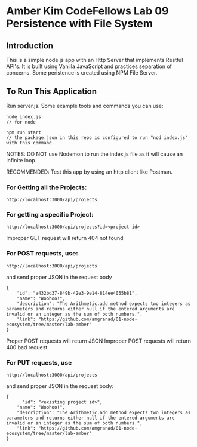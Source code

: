 # Amber Kim CodeFellows Lab 09 Persistence with File System

## Introduction
This is a simple node.js app with an Http Server that implements Restful API's. It is built using Vanilla JavaScript and practices separation of concerns. Some peristence is created using NPM File Server.

## To Run This Application
Run server.js. Some example tools and commands you can use:
```
node index.js
// for node

npm run start
// the package.json in this repo is configured to run "nod index.js" with this command.
```

NOTES: DO NOT use Nodemon to run the index.js file as it will cause an infinite loop.

RECOMMENDED: Test this app by using an http client like Postman.

### For Getting all the Projects:
```
http://localhost:3000/api/projects
```

### For getting a specific Project:
```
http://localhost:3000/api/projects?id=<project id>
```

Improper GET request will return 404 not found


### For POST requests, use:
```
http://localhost:3000/api/projects
```
and send proper JSON in the request body
```
{
	"id": "a432bd37-849b-42e3-9e14-814ee4055b81",
    "name": "Woohoo!",
    "description": "The Arithmetic.add method expects two integers as parameters and returns either null if the entered arguments are invalid or an integer as the sum of both numbers.",
    "link": "https://github.com/amgranad/01-node-ecosystem/tree/master/lab-amber"
}
```

Proper POST requests will return JSON
Improper POST requests will return 400 bad request.

### For PUT requests, use
```
http://localhost:3000/api/projects
```
and send proper JSON in the request body:
```
{
	  "id": "<existing project id>",
    "name": "Woohoo!",
    "description": "The Arithmetic.add method expects two integers as parameters and returns either null if the entered arguments are invalid or an integer as the sum of both numbers.",
    "link": "https://github.com/amgranad/01-node-ecosystem/tree/master/lab-amber"
}
```
